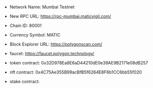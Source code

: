 * Network Name: Mumbai Testnet
* New RPC URL: https://rpc-mumbai.maticvigil.com/
* Chain ID: 80001
* Currency Symbol: MATIC
* Block Explorer URL: https://polygonscan.com/
* faucet: https://faucet.polygon.technology/

* token contract: 0x32D978Ea8E6aD44210dE0e39AE9B2171e08dB257
* nft contract: 0x4C75Ae355B99acBfB5f6264E8F6b1CC6bb55f020 
* stake contract: 
